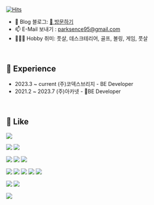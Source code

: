 
<br>

[![Hits](https://hits.seeyoufarm.com/api/count/incr/badge.svg?url=https%3A%2F%2Fgithub.com%2Fmacjjuni&count_bg=%23FF5050&title_bg=%23555555&icon=&icon_color=%23E7E7E7&title=View&edge_flat=false)](https://hits.seeyoufarm.com)

- 🌲 Blog 블로그: [🔗 방문하기](https://parksence.tistory.com/)
- 📫 E-Mail 보내기 : parksence95@gmail.com
- 🤾🏻‍♂️ Hobby 취미: 풋살, 데스크테리어, 골프, 볼링, 게임, 풋살

<br>

## 🌳 Experience

- 2023.3 ~ current (주)코덱스브리지 - BE Developer
- 2021.2 ~ 2023.7  (주)아카넷 - BE Developer

<br>

## 💜 Like

<img src="https://img.shields.io/badge/Notion-ffffff?style=for-the-badge&logo=Notion&logoColor=black" />

<img src="https://img.shields.io/badge/Jest-C21325?style=for-the-badge&logo=Jest&logoColor=white" /> <img src="https://img.shields.io/badge/testinglibrary-E33332?style=for-the-badge&logo=testinglibrary&logoColor=white" />

<img src="https://img.shields.io/badge/Tailwind CSS-06B6D4?style=for-the-badge&logo=TailwindCSS&logoColor=white" /> <img src="https://img.shields.io/badge/MUI-007FFF?style=for-the-badge&logo=MUI&logoColor=white" /> <img src="https://img.shields.io/badge/Framer-0055FF?style=for-the-badge&logo=Framer&logoColor=white" />

<img src="https://img.shields.io/badge/HTML5-E34F26?style=for-the-badge&logo=HTML5&logoColor=white" /> <img src="https://img.shields.io/badge/JavaScript-F7DF1E?style=for-the-badge&logo=JavaScript&logoColor=white" /> <img src="https://img.shields.io/badge/CSS3-1572B6?style=for-the-badge&logo=CSS3&logoColor=white" /> <img src="https://img.shields.io/badge/Sass-CC6699?style=for-the-badge&logo=Sass&logoColor=white" /> <img src="https://img.shields.io/badge/Webpack-8DD6F9?style=for-the-badge&logo=Webpack&logoColor=white" />

<img src="https://img.shields.io/badge/Firebase-FFCA28?style=for-the-badge&logo=Firebase&logoColor=white" /> <img src="https://img.shields.io/badge/AmazonEC2-FF9900?style=for-the-badge&logo=AmazonEC2&logoColor=white" />

<img src="https://img.shields.io/badge/figma-F24E1E?style=for-the-badge&logo=figma&logoColor=white" />



